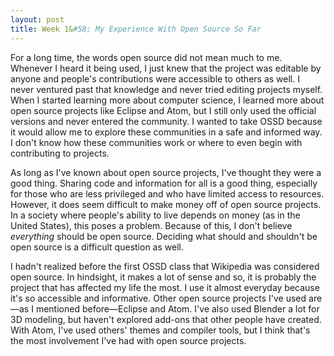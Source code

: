 ```yaml
---
layout: post
title: Week 1&#58; My Experience With Open Source So Far
---
```


<!-- -->

For a long time, the words open source did not mean much to me. Whenever I heard it being used, I just knew that the project was editable by anyone and people's contributions were accessible to others as well. I never ventured past that knowledge and never tried editing projects myself. When I started learning more about computer science, I learned more about open source projects like Eclipse and Atom, but I still only used the official versions and never entered the community. I wanted to take OSSD because it would allow me to explore these communities in a safe and informed way. I don't know how these communities work or where to even begin with contributing to projects.

As long as I've known about open source projects, I've thought they were a good thing. Sharing code and information for all is a good thing, especially for those who are less privileged and who have limited access to resources. However, it does seem difficult to make money off of open source projects. In a society where people's ability to live depends on money (as in the United States), this poses a problem. Because of this, I don't believe *everything* should be open source. Deciding what should and shouldn't be open source is a difficult question as well.

I hadn't realized before the first OSSD class that Wikipedia was considered open source. In hindsight, it makes a lot of sense and so, it is probably the project that has affected my life the most. I use it almost everyday because it's so accessible and informative. Other open source projects I've used are&mdash;as I mentioned before&mdash;Eclipse and Atom. I've also used Blender a lot for 3D modeling, but haven't explored add-ons that other people have created. With Atom, I've used others' themes and compiler tools, but I think that's the most involvement I've had with open source projects.

